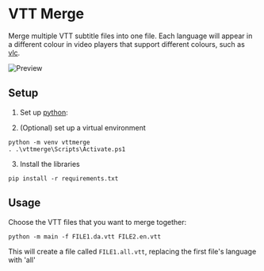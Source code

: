 # VTT Merge

Merge multiple VTT subtitle files into one file.  Each language will appear in a different 
colour in video players that support different colours, such as [vlc](https://www.videolan.org/).


![Preview](https://github.com/mikebridge/vttmerge/blob/master/img/preview.jpg?raw=true)

## Setup

  1) Set up [python](https://www.python.org/downloads/):

  2) (Optional) set up a virtual environment

```
python -m venv vttmerge
. .\vttmerge\Scripts\Activate.ps1
```

  3) Install the libraries

```
pip install -r requirements.txt
```

## Usage

Choose the VTT files that you want to merge together:

```
python -m main -f FILE1.da.vtt FILE2.en.vtt
```

This will create a file called `FILE1.all.vtt`, replacing the first file's language with 'all'

